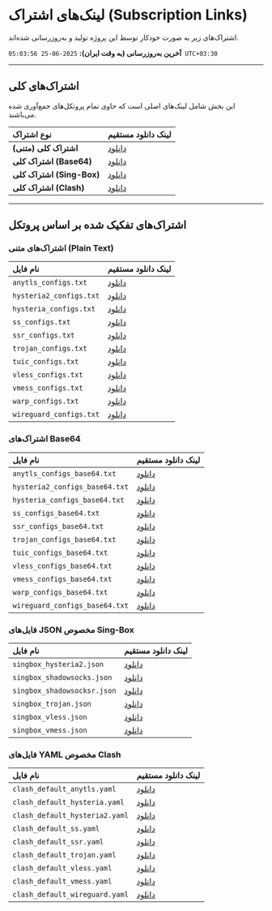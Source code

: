
# لینک‌های اشتراک (Subscription Links)

اشتراک‌های زیر به صورت خودکار توسط این پروژه تولید و به‌روزرسانی شده‌اند.

**آخرین به‌روزرسانی (به وقت ایران):** `2025-06-25 05:03:56 UTC+03:30 `

---

## اشتراک‌های کلی

این بخش شامل لینک‌های اصلی است که حاوی تمام پروتکل‌های جمع‌آوری شده می‌باشند.

| نوع اشتراک | لینک دانلود مستقیم |
|:---|:---|
| **اشتراک کلی (متنی)** | [دانلود](https://github.com/vpnclashfa-backup/multi-proxy-config-fetcher/raw/main/configs/proxy_configs.txt) |
| **اشتراک کلی (Base64)** | [دانلود](https://github.com/vpnclashfa-backup/multi-proxy-config-fetcher/raw/main/configs/proxy_configs_base64.txt) |
| **اشتراک کلی (Sing-Box)** | [دانلود](https://github.com/vpnclashfa-backup/multi-proxy-config-fetcher/raw/main/configs/singbox_configs.json) |
| **اشتراک کلی (Clash)** | [دانلود](https://github.com/vpnclashfa-backup/multi-proxy-config-fetcher/raw/main/configs/clash_default_combined.yaml) |

---

## اشتراک‌های تفکیک شده بر اساس پروتکل
### اشتراک‌های متنی (Plain Text)

| نام فایل | لینک دانلود مستقیم |
|:---|:---|
| `anytls_configs.txt` | [دانلود](https://github.com/vpnclashfa-backup/multi-proxy-config-fetcher/raw/main/configs/anytls_configs.txt) |
| `hysteria2_configs.txt` | [دانلود](https://github.com/vpnclashfa-backup/multi-proxy-config-fetcher/raw/main/configs/hysteria2_configs.txt) |
| `hysteria_configs.txt` | [دانلود](https://github.com/vpnclashfa-backup/multi-proxy-config-fetcher/raw/main/configs/hysteria_configs.txt) |
| `ss_configs.txt` | [دانلود](https://github.com/vpnclashfa-backup/multi-proxy-config-fetcher/raw/main/configs/ss_configs.txt) |
| `ssr_configs.txt` | [دانلود](https://github.com/vpnclashfa-backup/multi-proxy-config-fetcher/raw/main/configs/ssr_configs.txt) |
| `trojan_configs.txt` | [دانلود](https://github.com/vpnclashfa-backup/multi-proxy-config-fetcher/raw/main/configs/trojan_configs.txt) |
| `tuic_configs.txt` | [دانلود](https://github.com/vpnclashfa-backup/multi-proxy-config-fetcher/raw/main/configs/tuic_configs.txt) |
| `vless_configs.txt` | [دانلود](https://github.com/vpnclashfa-backup/multi-proxy-config-fetcher/raw/main/configs/vless_configs.txt) |
| `vmess_configs.txt` | [دانلود](https://github.com/vpnclashfa-backup/multi-proxy-config-fetcher/raw/main/configs/vmess_configs.txt) |
| `warp_configs.txt` | [دانلود](https://github.com/vpnclashfa-backup/multi-proxy-config-fetcher/raw/main/configs/warp_configs.txt) |
| `wireguard_configs.txt` | [دانلود](https://github.com/vpnclashfa-backup/multi-proxy-config-fetcher/raw/main/configs/wireguard_configs.txt) |

### اشتراک‌های Base64

| نام فایل | لینک دانلود مستقیم |
|:---|:---|
| `anytls_configs_base64.txt` | [دانلود](https://github.com/vpnclashfa-backup/multi-proxy-config-fetcher/raw/main/configs/anytls_configs_base64.txt) |
| `hysteria2_configs_base64.txt` | [دانلود](https://github.com/vpnclashfa-backup/multi-proxy-config-fetcher/raw/main/configs/hysteria2_configs_base64.txt) |
| `hysteria_configs_base64.txt` | [دانلود](https://github.com/vpnclashfa-backup/multi-proxy-config-fetcher/raw/main/configs/hysteria_configs_base64.txt) |
| `ss_configs_base64.txt` | [دانلود](https://github.com/vpnclashfa-backup/multi-proxy-config-fetcher/raw/main/configs/ss_configs_base64.txt) |
| `ssr_configs_base64.txt` | [دانلود](https://github.com/vpnclashfa-backup/multi-proxy-config-fetcher/raw/main/configs/ssr_configs_base64.txt) |
| `trojan_configs_base64.txt` | [دانلود](https://github.com/vpnclashfa-backup/multi-proxy-config-fetcher/raw/main/configs/trojan_configs_base64.txt) |
| `tuic_configs_base64.txt` | [دانلود](https://github.com/vpnclashfa-backup/multi-proxy-config-fetcher/raw/main/configs/tuic_configs_base64.txt) |
| `vless_configs_base64.txt` | [دانلود](https://github.com/vpnclashfa-backup/multi-proxy-config-fetcher/raw/main/configs/vless_configs_base64.txt) |
| `vmess_configs_base64.txt` | [دانلود](https://github.com/vpnclashfa-backup/multi-proxy-config-fetcher/raw/main/configs/vmess_configs_base64.txt) |
| `warp_configs_base64.txt` | [دانلود](https://github.com/vpnclashfa-backup/multi-proxy-config-fetcher/raw/main/configs/warp_configs_base64.txt) |
| `wireguard_configs_base64.txt` | [دانلود](https://github.com/vpnclashfa-backup/multi-proxy-config-fetcher/raw/main/configs/wireguard_configs_base64.txt) |

### فایل‌های JSON مخصوص Sing-Box

| نام فایل | لینک دانلود مستقیم |
|:---|:---|
| `singbox_hysteria2.json` | [دانلود](https://github.com/vpnclashfa-backup/multi-proxy-config-fetcher/raw/main/configs/singbox_hysteria2.json) |
| `singbox_shadowsocks.json` | [دانلود](https://github.com/vpnclashfa-backup/multi-proxy-config-fetcher/raw/main/configs/singbox_shadowsocks.json) |
| `singbox_shadowsocksr.json` | [دانلود](https://github.com/vpnclashfa-backup/multi-proxy-config-fetcher/raw/main/configs/singbox_shadowsocksr.json) |
| `singbox_trojan.json` | [دانلود](https://github.com/vpnclashfa-backup/multi-proxy-config-fetcher/raw/main/configs/singbox_trojan.json) |
| `singbox_vless.json` | [دانلود](https://github.com/vpnclashfa-backup/multi-proxy-config-fetcher/raw/main/configs/singbox_vless.json) |
| `singbox_vmess.json` | [دانلود](https://github.com/vpnclashfa-backup/multi-proxy-config-fetcher/raw/main/configs/singbox_vmess.json) |

### فایل‌های YAML مخصوص Clash

| نام فایل | لینک دانلود مستقیم |
|:---|:---|
| `clash_default_anytls.yaml` | [دانلود](https://github.com/vpnclashfa-backup/multi-proxy-config-fetcher/raw/main/configs/clash_default_anytls.yaml) |
| `clash_default_hysteria.yaml` | [دانلود](https://github.com/vpnclashfa-backup/multi-proxy-config-fetcher/raw/main/configs/clash_default_hysteria.yaml) |
| `clash_default_hysteria2.yaml` | [دانلود](https://github.com/vpnclashfa-backup/multi-proxy-config-fetcher/raw/main/configs/clash_default_hysteria2.yaml) |
| `clash_default_ss.yaml` | [دانلود](https://github.com/vpnclashfa-backup/multi-proxy-config-fetcher/raw/main/configs/clash_default_ss.yaml) |
| `clash_default_ssr.yaml` | [دانلود](https://github.com/vpnclashfa-backup/multi-proxy-config-fetcher/raw/main/configs/clash_default_ssr.yaml) |
| `clash_default_trojan.yaml` | [دانلود](https://github.com/vpnclashfa-backup/multi-proxy-config-fetcher/raw/main/configs/clash_default_trojan.yaml) |
| `clash_default_vless.yaml` | [دانلود](https://github.com/vpnclashfa-backup/multi-proxy-config-fetcher/raw/main/configs/clash_default_vless.yaml) |
| `clash_default_vmess.yaml` | [دانلود](https://github.com/vpnclashfa-backup/multi-proxy-config-fetcher/raw/main/configs/clash_default_vmess.yaml) |
| `clash_default_wireguard.yaml` | [دانلود](https://github.com/vpnclashfa-backup/multi-proxy-config-fetcher/raw/main/configs/clash_default_wireguard.yaml) |

